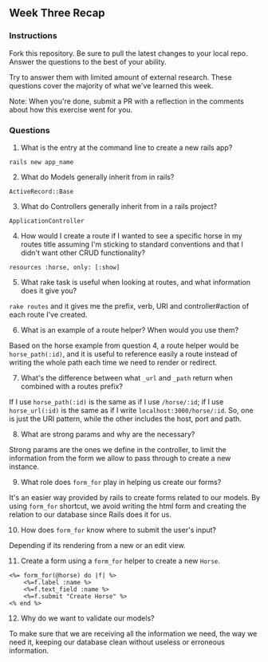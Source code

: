 ## Week Three Recap

### Instructions
Fork this repository. Be sure to pull the latest changes to your local repo. Answer the questions to the best of your ability.

Try to answer them with limited amount of external research. These questions cover the majority of what we've learned this week.

Note: When you're done, submit a PR with a reflection in the comments about how this exercise went for you.

### Questions

1. What is the entry at the command line to create a new rails app?

`rails new app_name`

2. What do Models generally inherit from in rails?

`ActiveRecord::Base`

3. What do Controllers generally inherit from in a rails project?

`ApplicationController`

4. How would I create a route if I wanted to see a specific horse in my routes title assuming I'm sticking to standard conventions and that I didn't want other CRUD functionality?

`resources :horse, only: [:show]`

5. What rake task is useful when looking at routes, and what information does it give you?

`rake routes` and it gives me the prefix, verb, URI and controller#action of each route I've created.

6. What is an example of a route helper? When would you use them?

Based on the horse example from question 4, a route helper would be `horse_path(:id)`, and it is useful to reference easily a route instead of writing the whole path each time we need to render or redirect.


7. What's the difference between what `_url` and `_path` return when combined with a routes prefix?

If I use `horse_path(:id)` is the same as if I use `/horse/:id`; if I use `horse_url(:id)` is the same as if I write `localhost:3000/horse/:id`. So, one is just the URI pattern, while the other includes the host, port and path.


8. What are strong params and why are the necessary?

Strong params are the ones we define in the controller, to limit the information from the form we allow to pass through to create a new instance.

9. What role does `form_for` play in helping us create our forms?

It's an easier way provided by rails to create forms related to our models. By using `form_for` shortcut, we avoid writing the html form and creating the relation to our database since Rails does it for us.

10. How does `form_for` know where to submit the user's input?

Depending if its rendering from a new or an edit view.

11. Create a form using a `form_for` helper to create a new `Horse`. 

```
<%= form_for(@horse) do |f| %>
	<%=f.label :name %>
	<%=f.text_field :name %>
	<%=f.submit "Create Horse" %>
<% end %>
```

12. Why do we want to validate our models?

To make sure that we are receiving all the information we need, the way we need it, keeping our database clean without useless or erroneous information.
